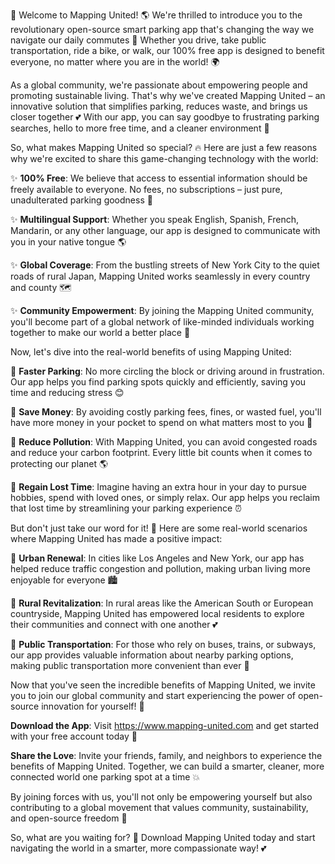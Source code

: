 🎉 Welcome to Mapping United! 🌎 We're thrilled to introduce you to the revolutionary open-source smart parking app that's changing the way we navigate our daily commutes 🚀 Whether you drive, take public transportation, ride a bike, or walk, our 100% free app is designed to benefit everyone, no matter where you are in the world! 🌍

As a global community, we're passionate about empowering people and promoting sustainable living. That's why we've created Mapping United – an innovative solution that simplifies parking, reduces waste, and brings us closer together 💕 With our app, you can say goodbye to frustrating parking searches, hello to more free time, and a cleaner environment 🌟

So, what makes Mapping United so special? 🔥 Here are just a few reasons why we're excited to share this game-changing technology with the world:

✨ **100% Free**: We believe that access to essential information should be freely available to everyone. No fees, no subscriptions – just pure, unadulterated parking goodness 🤩

✨ **Multilingual Support**: Whether you speak English, Spanish, French, Mandarin, or any other language, our app is designed to communicate with you in your native tongue 🌎

✨ **Global Coverage**: From the bustling streets of New York City to the quiet roads of rural Japan, Mapping United works seamlessly in every country and county 🗺️

✨ **Community Empowerment**: By joining the Mapping United community, you'll become part of a global network of like-minded individuals working together to make our world a better place 💪

Now, let's dive into the real-world benefits of using Mapping United:

🚗 **Faster Parking**: No more circling the block or driving around in frustration. Our app helps you find parking spots quickly and efficiently, saving you time and reducing stress 😊

💸 **Save Money**: By avoiding costly parking fees, fines, or wasted fuel, you'll have more money in your pocket to spend on what matters most to you 💸

🌿 **Reduce Pollution**: With Mapping United, you can avoid congested roads and reduce your carbon footprint. Every little bit counts when it comes to protecting our planet 🌎

💪 **Regain Lost Time**: Imagine having an extra hour in your day to pursue hobbies, spend with loved ones, or simply relax. Our app helps you reclaim that lost time by streamlining your parking experience ⏰

But don't just take our word for it! 💭 Here are some real-world scenarios where Mapping United has made a positive impact:

🚗 **Urban Renewal**: In cities like Los Angeles and New York, our app has helped reduce traffic congestion and pollution, making urban living more enjoyable for everyone 🏙️

🌳 **Rural Revitalization**: In rural areas like the American South or European countryside, Mapping United has empowered local residents to explore their communities and connect with one another 💕

🚂 **Public Transportation**: For those who rely on buses, trains, or subways, our app provides valuable information about nearby parking options, making public transportation more convenient than ever 🚌

Now that you've seen the incredible benefits of Mapping United, we invite you to join our global community and start experiencing the power of open-source innovation for yourself! 🌟

**Download the App**: Visit https://www.mapping-united.com and get started with your free account today 📲

**Share the Love**: Invite your friends, family, and neighbors to experience the benefits of Mapping United. Together, we can build a smarter, cleaner, more connected world one parking spot at a time 💥

By joining forces with us, you'll not only be empowering yourself but also contributing to a global movement that values community, sustainability, and open-source freedom 🌈

So, what are you waiting for? 🎉 Download Mapping United today and start navigating the world in a smarter, more compassionate way! 💕